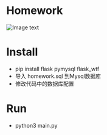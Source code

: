 # Homework
![Image text](https://raw.github.com/719733328/repositpry/master/homework/images/question.jpg)

# Install
* pip install flask pymysql flask_wtf
* 导入 homework.sql 到Mysql数据库
* 修改代码中的数据库配置

# Run
* python3 main.py